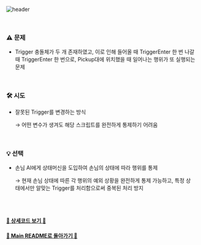 ![header](https://capsule-render.vercel.app/api?type=cylinder&color=ffd3d3&height=150&section=header&text=Customer%20Trigger&fontSize=60&fontColor=ECFBFF&animation=fadeIn)

<br>

### ⚠️ 문제
- Trigger 충돌체가 두 개 존재하였고, 이로 인해 들어올 때 TriggerEnter 한 번 나갈 때 TriggerEnter 한 번으로, Pickup대에 위치했을 때 일어나는 행위가 또 실행되는 문제

<br>

### 🛠️ 시도
- 잘못된 Trigger를 변경하는 방식
    
     → 어떤 변수가 생겨도 해당 스크립트를 완전하게 통제하기 어려움

<br>

### 💡 선택
- 손님 AI에게 상태머신을 도입하여 손님의 상태에 따라 행위를 통제
    
    → 현재 손님 상태에 따른 각 행위의 예외 상황을 완전하게 통제 가능하고, 특정 상태에서만   알맞는 Trigger를 처리함으로써 중복된 처리 방지
    

<br><br>


#### [🐰 상세코드 보기 🐰]()

#### [🌙 Main README로 돌아가기 🌙](/README.md)